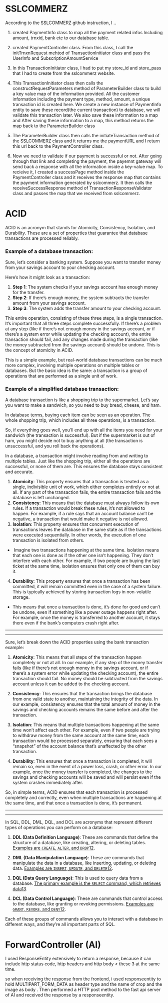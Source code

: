 # SSLCOMMERZ

According to the SSLCOMMERZ github instruction, I ..

1. created PaymentInfo class to map all the payment related infos Including amount, trnxid, bank etc to our database table.

2. created PaymentController class. From this class, I call the initTrnxnRequest mehtod of TransactionInitiator class and pass the UserInfo and SubscriptionAmountService

3. In this TransactionInitiator class, I had to put my store_id and store_pass that I had to create from the sslcommerz website.

4. This TransactionInitiator class then calls the constructRequestParameters method of ParameterBuilder class to build a key value map of the information provided. All the customer information including the payment type, method, amount, a unique transaction id is created here. We create a new instance of PaymentInfo entity to save these record(the current transaction) to database, we will validate this transaction later. We also save these information to a map and After saving these information to a map, this method returns the map back to the ParameterBuilder class

5. The ParameterBuilder class then calls the initiateTransaction method of the SSLCOMMERZ class and it returns me the paymentURL and I return this url back to the PaymentController class.

6. Now we need to validate if our payment is successful or not. After going through that link and completing the payment, the payemnt gateway will send back a response with all the information inside a key-value map. To recieive it, I created a successPage method inside the PaymentController class and it receives the response map that contains the payment information generated by sslcommerz. It then calls the receiveSuccessResponse method of TransactionResponseValidator class and passes the map that we received from sslcommerz.

# ACID

ACID is an acronym that stands for Atomicity, Consistency, Isolation, and Durability. These are a set of properties that guarantee that database transactions are processed reliably.

### Example of a database transaction:

Sure, let’s consider a banking system. Suppose you want to transfer money from your savings account to your checking account.

Here’s how it might look as a transaction:

1. **Step 1**: The system checks if your savings account has enough money for the transfer.
2. **Step 2**: If there’s enough money, the system subtracts the transfer amount from your savings account.
3. **Step 3**: The system adds the transfer amount to your checking account.

This entire operation, consisting of these three steps, is a single transaction. It’s important that all three steps complete successfully. If there’s a problem at any step (like if there’s not enough money in the savings account, or if there’s a system error while updating the checking account), the entire transaction should fail, and any changes made during the transaction (like the money subtracted from the savings account) should be undone. This is the concept of atomicity in ACID.

This is a simple example, but real-world database transactions can be much more complex, involving multiple operations on multiple tables or databases. But the basic idea is the same: a transaction is a group of operations that are performed as a single unit of work.

### Example of a simplified database transaction:

A database transaction is like a shopping trip to the supermarket. Let’s say you want to make a sandwich, so you need to buy bread, cheese, and ham.

In database terms, buying each item can be seen as an operation. The whole shopping trip, which includes all three operations, is a transaction.

So, if everything goes well, you’ll end up with all the items you need for your sandwich (the transaction is successful). But if the supermarket is out of ham, you might decide not to buy anything at all (the transaction is unsuccessful, and you roll back the operations).

In a database, a transaction might involve reading from and writing to multiple tables. Just like the shopping trip, either all the operations are successful, or none of them are. This ensures the database stays consistent and accurate.

1. **Atomicity**: This property ensures that a transaction is treated as a single, indivisible unit of work, which either completes entirely or not at all. If any part of the transaction fails, the entire transaction fails and the database is left unchanged.
2. **Consistency**: This means that the database must always follow its own rules. If a transaction would break these rules, it’s not allowed to happen. For example, if a rule says that an account balance can’t be negative, a transaction that would make it negative is not allowed.
3. **Isolation**: This property ensures that concurrent execution of transactions leaves the database in the same state as if the transactions were executed sequentially. In other words, the execution of one transaction is isolated from others.
-  Imagine two transactions happening at the same time. Isolation means that each one is done as if the other one isn’t happening. They don’t interfere with each other. For example, if two people are buying the last ticket at the same time, isolation ensures that only one of them can buy it.
4. **Durability**: This property ensures that once a transaction has been committed, it will remain committed even in the case of a system failure. This is typically achieved by storing transaction logs in non-volatile storage.
- This means that once a transaction is done, it’s done for good and can’t be undone, even if something like a power outage happens right after. For example, once the money is transferred to another account, it stays there even if the bank’s computers crash right after.

----

----

Sure, let’s break down the ACID properties using the bank transaction example:

1. **Atomicity**: This means that all steps of the transaction happen completely or not at all. In our example, if any step of the money transfer fails (like if there’s not enough money in the savings account, or if there’s a system error while updating the checking account), the entire transaction should fail. No money should be subtracted from the savings account unless it can be added to the checking account.

2. **Consistency**: This ensures that the transaction brings the database from one valid state to another, maintaining the integrity of the data. In our example, consistency ensures that the total amount of money in the savings and checking accounts remains the same before and after the transaction.

3. **Isolation**: This means that multiple transactions happening at the same time won’t affect each other. For example, even if two people are trying to withdraw money from the same account at the same time, each transaction would be processed separately, ensuring that each sees a “snapshot” of the account balance that’s unaffected by the other transaction.

4. **Durability**: This ensures that once a transaction is completed, it will remain so, even in the event of a power loss, crash, or other error. In our example, once the money transfer is completed, the changes to the savings and checking accounts will be saved and will persist even if the system crashes immediately after.

So, in simple terms, ACID ensures that each transaction is processed completely and correctly, even when multiple transactions are happening at the same time, and that once a transaction is done, it’s permanent.

----

---

In SQL, DDL, DML, DQL, and DCL are acronyms that represent different types of operations you can perform on a database:

1. **DDL (Data Definition Language)**: These are commands that define the structure of a database, like creating, altering, or deleting tables. [Examples are `CREATE`, `ALTER`, and `DROP`](https://learnsql.com/blog/what-is-dql-ddl-dml-in-sql/)[1](https://learnsql.com/blog/what-is-dql-ddl-dml-in-sql/)[2](https://www.geeksforgeeks.org/sql-ddl-dql-dml-dcl-tcl-commands/).

2. **DML (Data Manipulation Language)**: These are commands that manipulate the data in a database, like inserting, updating, or deleting data. [Examples are `INSERT`, `UPDATE`, and `DELETE`](https://learnsql.com/blog/what-is-dql-ddl-dml-in-sql/)[1](https://learnsql.com/blog/what-is-dql-ddl-dml-in-sql/)[2](https://www.geeksforgeeks.org/sql-ddl-dql-dml-dcl-tcl-commands/).

3. **DQL (Data Query Language)**: This is used to query data from a database. [The primary example is the `SELECT` command, which retrieves data](https://learnsql.com/blog/what-is-dql-ddl-dml-in-sql/)[1](https://learnsql.com/blog/what-is-dql-ddl-dml-in-sql/)[3](https://database.guide/what-is-dql/).

4. **DCL (Data Control Language)**: These are commands that control access to the database, like granting or revoking permissions. [Examples are `GRANT`, `REVOKE`, and `DENY`](https://learnsql.com/blog/what-is-dql-ddl-dml-in-sql/)[1](https://learnsql.com/blog/what-is-dql-ddl-dml-in-sql/)[2](https://www.geeksforgeeks.org/sql-ddl-dql-dml-dcl-tcl-commands/).

Each of these groups of commands allows you to interact with a database in different ways, and they’re all important parts of SQL.

# ForwardController (AI)

I used ResponseEntity extensively to return a response, because it can include http status code, http headers and http body < these 3 at the same time.

so when receiving the response from the frontend, i used responseentity to hold  MULTIPART_FORM_DATA as header type and the name of crop and the image as body . Then performed a HTTP post method to the fast api server of AI and received the response by a responseentity.
